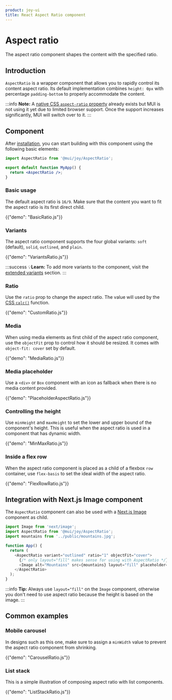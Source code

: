 ```yaml
---
product: joy-ui
title: React Aspect Ratio component
---
```


# Aspect ratio

<p class="description">The aspect ratio component shapes the content with the specified ratio.</p>

## Introduction

`AspectRatio` is a wrapper component that allows you to rapidly control its content aspect ratio.
Its default implementation combines `height: 0px` with percentage `padding-bottom` to properly accommodate the content.

:::info
**Note:** A [native CSS `aspect-ratio` property](https://developer.mozilla.org/en-US/docs/Web/CSS/aspect-ratio) already exists but MUI is not using it yet due to limited browser support.
Once the support increases significantly, MUI will switch over to it.
:::

## Component

After [installation](/joy-ui/getting-started/installation/), you can start building with this component using the following basic elements:

```jsx
import AspectRatio from '@mui/joy/AspectRatio';

export default function MyApp() {
  return <AspectRatio />;
}
```

### Basic usage

The default aspect ratio is `16/9`.
Make sure that the content you want to fit the aspect ratio is its first direct child.

{{"demo": "BasicRatio.js"}}

### Variants

The aspect ratio component supports the four global variants: `soft` (default), `solid`, `outlined`, and `plain`.

{{"demo": "VariantsRatio.js"}}

:::success
💡**Learn:** To add more variants to the component, visit the [extended variants](/joy-ui/customization/themed-components/#extend-variants) section.
:::

### Ratio

Use the `ratio` prop to change the aspect ratio.
The value will used by the [CSS `calc()`](https://developer.mozilla.org/en-US/docs/Web/CSS/calc) function.

{{"demo": "CustomRatio.js"}}

### Media

When using media elements as first child of the aspect ratio component, use the `objectFit` prop to control how it should be resized.
It comes with `object-fit: cover` set by default.

{{"demo": "MediaRatio.js"}}

### Media placeholder

Use a `<div>` or `Box` component with an icon as fallback when there is no media content provided.

{{"demo": "PlaceholderAspectRatio.js"}}

### Controlling the height

Use `minHeight` and `maxHeight` to set the lower and upper bound of the component's height.
This is useful when the aspect ratio is used in a component that has dynamic width.

{{"demo": "MinMaxRatio.js"}}

### Inside a flex row

When the aspect ratio component is placed as a child of a flexbox `row` container, use `flex-basis` to set the ideal width of the aspect ratio.

{{"demo": "FlexRowRatio.js"}}

## Integration with Next.js Image component

The `AspectRatio` component can also be used with a [Next.js Image](https://nextjs.org/docs/basic-features/image-optimization) component as child.

```js
import Image from 'next/image';
import AspectRatio from '@mui/joy/AspectRatio';
import mountains from '../public/mountains.jpg';

function App() {
  return (
    <AspectRatio variant="outlined" ratio="1" objectFit="cover">
      {/* only layout="fill" makes sense for using with AspectRatio */}
      <Image alt="Mountains" src={mountains} layout="fill" placeholder="blur" />
    </AspectRatio>
  );
}
```

:::info
**Tip:** Always use `layout="fill"` on the `Image` component, otherwise you don't need to use aspect ratio because the height is based on the image.
:::

## Common examples

### Mobile carousel

In designs such as this one, make sure to assign a `minWidth` value to prevent the aspect ratio component from shrinking.

{{"demo": "CarouselRatio.js"}}

### List stack

This is a simple illustration of composing aspect ratio with list components.

{{"demo": "ListStackRatio.js"}}

